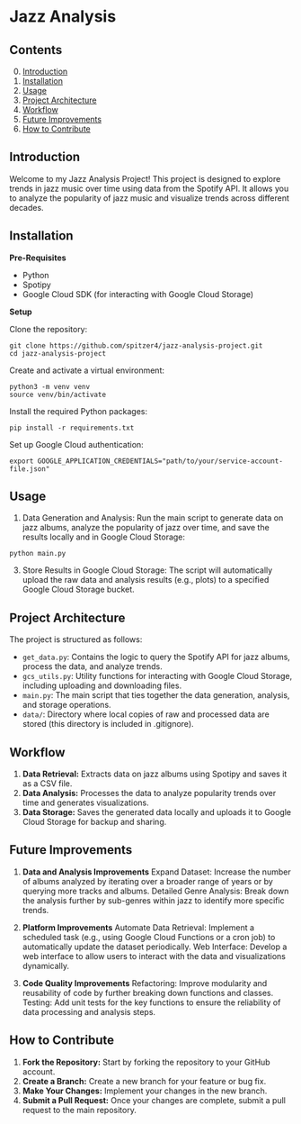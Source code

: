 # Jazz Analysis

## Contents
0. [Introduction](#introduction)
1. [Installation](#installation)
2. [Usage](#usage)
3. [Project Architecture](#project-architecture)
4. [Workflow](#workflow)
4. [Future Improvements](#future-improvements)
5. [How to Contribute](#how-to-contribute)

## Introduction
Welcome to my Jazz Analysis Project! This project is designed to explore trends in jazz music over time using data from the Spotify API. It allows you to analyze the popularity of jazz music and visualize trends across different decades.

## Installation
**Pre-Requisites**
- Python
- Spotipy
- Google Cloud SDK (for interacting with Google Cloud Storage)

**Setup**

Clone the repository:
```
git clone https://github.com/spitzer4/jazz-analysis-project.git
cd jazz-analysis-project
```

Create and activate a virtual environment:
```
python3 -m venv venv
source venv/bin/activate
```

Install the required Python packages:
```
pip install -r requirements.txt
```

Set up Google Cloud authentication:
```
export GOOGLE_APPLICATION_CREDENTIALS="path/to/your/service-account-file.json"
```


## Usage
1. Data Generation and Analysis:
Run the main script to generate data on jazz albums, analyze the popularity of jazz over time, and save the results locally and in Google Cloud Storage:

```
python main.py
```

3. Store Results in Google Cloud Storage:
The script will automatically upload the raw data and analysis results (e.g., plots) to a specified Google Cloud Storage bucket.

## Project Architecture
The project is structured as follows:

- ```get_data.py```: Contains the logic to query the Spotify API for jazz albums, process the data, and analyze trends.
- ```gcs_utils.py```: Utility functions for interacting with Google Cloud Storage, including uploading and downloading files.
- ```main.py```: The main script that ties together the data generation, analysis, and storage operations.
- ```data/```: Directory where local copies of raw and processed data are stored (this directory is included in .gitignore).

## Workflow
1. **Data Retrieval:** Extracts data on jazz albums using Spotipy and saves it as a CSV file.
2. **Data Analysis:** Processes the data to analyze popularity trends over time and generates visualizations.
3. **Data Storage:** Saves the generated data locally and uploads it to Google Cloud Storage for backup and sharing.

## Future Improvements
1. **Data and Analysis Improvements**
Expand Dataset: Increase the number of albums analyzed by iterating over a broader range of years or by querying more tracks and albums.
Detailed Genre Analysis: Break down the analysis further by sub-genres within jazz to identify more specific trends.

2. **Platform Improvements**
Automate Data Retrieval: Implement a scheduled task (e.g., using Google Cloud Functions or a cron job) to automatically update the dataset periodically.
Web Interface: Develop a web interface to allow users to interact with the data and visualizations dynamically.

3. **Code Quality Improvements**
Refactoring: Improve modularity and reusability of code by further breaking down functions and classes.
Testing: Add unit tests for the key functions to ensure the reliability of data processing and analysis steps.

## How to Contribute
1. **Fork the Repository:** Start by forking the repository to your GitHub account.
2. **Create a Branch:** Create a new branch for your feature or bug fix.
3. **Make Your Changes:** Implement your changes in the new branch.
4. **Submit a Pull Request:** Once your changes are complete, submit a pull request to the main repository.
